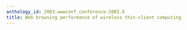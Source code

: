```yaml
---
anthology_id: 2003.wwwconf_conference-2003.8
title: Web browsing performance of wireless thin-client computing
---
```

